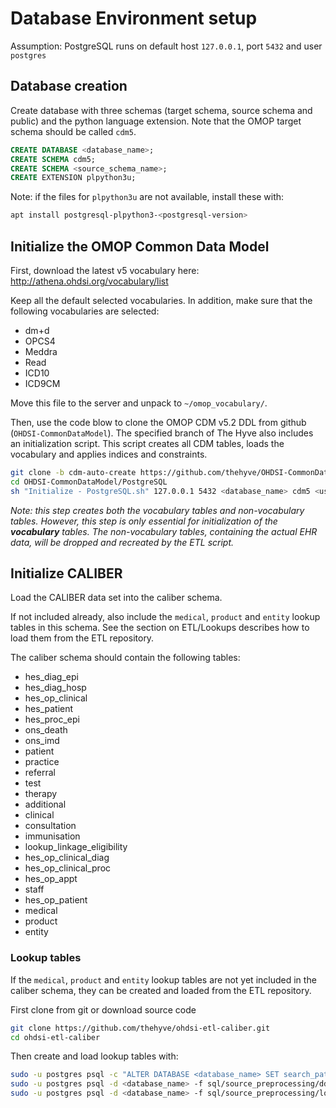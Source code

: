 # Database Environment setup

Assumption: PostgreSQL runs on default host `127.0.0.1`, port `5432` and user `postgres`

## Database creation
Create database with three schemas (target schema, source schema and public) and the python language extension.
Note that the OMOP target schema should be called `cdm5`.
```sql
CREATE DATABASE <database_name>;
CREATE SCHEMA cdm5;
CREATE SCHEMA <source_schema_name>;
CREATE EXTENSION plpython3u;
```

Note: if the files for `plpython3u` are not available, install these with:
```bash
apt install postgresql-plpython3-<postgresql-version>
```

## Initialize the OMOP Common Data Model
First, download the latest v5 vocabulary here:
http://athena.ohdsi.org/vocabulary/list 

Keep all the default selected vocabularies.
In addition, make sure that the following vocabularies are selected:
* dm+d
* OPCS4
* Meddra
* Read
* ICD10
* ICD9CM

Move this file to the server and unpack to `~/omop_vocabulary/`.

Then, use the code blow to clone the OMOP CDM v5.2 DDL from github (`OHDSI-CommonDataModel`). 
The specified branch of The Hyve also includes an initialization script.
This script creates all CDM tables, loads the vocabulary and applies indices and constraints.
```bash
git clone -b cdm-auto-create https://github.com/thehyve/OHDSI-CommonDataModel.git
cd OHDSI-CommonDataModel/PostgreSQL
sh "Initialize - PostgreSQL.sh" 127.0.0.1 5432 <database_name> cdm5 <user> <password> ~/omop_vocabulary/
```

_Note: this step creates both the vocabulary tables and non-vocabulary tables.
However, this step is only essential for initialization of the **vocabulary** tables.
The non-vocabulary tables, containing the actual EHR data, will be dropped and recreated by the ETL script._

## Initialize CALIBER
Load the CALIBER data set into the caliber schema.

If not included already, also include the `medical`, `product` and `entity` lookup tables in this schema.
See the section on ETL/Lookups describes how to load them from the ETL repository.

The caliber schema should contain the following tables:
* hes_diag_epi
* hes_diag_hosp
* hes_op_clinical
* hes_patient
* hes_proc_epi
* ons_death
* ons_imd
* patient
* practice
* referral
* test
* therapy
* additional
* clinical
* consultation
* immunisation
* lookup_linkage_eligibility
* hes_op_clinical_diag
* hes_op_clinical_proc
* hes_op_appt
* staff
* hes_op_patient
* medical
* product
* entity

### Lookup tables
If the `medical`, `product` and `entity` lookup tables are not yet included in the caliber schema,
 they can be created and loaded from the ETL repository.

First clone from git or download source code
```bash
git clone https://github.com/thehyve/ohdsi-etl-caliber.git
cd ohdsi-etl-caliber
```

Then create and load lookup tables with:
```bash
sudo -u postgres psql -c "ALTER DATABASE <database_name> SET search_path TO <source_schema_name>;"
sudo -u postgres psql -d <database_name> -f sql/source_preprocessing/ddl_lookups.sql
sudo -u postgres psql -d <database_name> -f sql/source_preprocessing/load_lookups.sql
```





